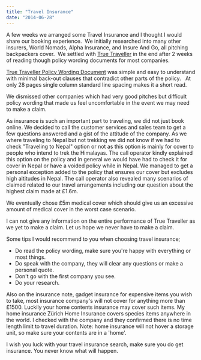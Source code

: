 ```yaml
---
title: "Travel Insurance"
date: "2014-06-28"
---
```


A few weeks we arranged some Travel Insurance and I thought I would share our booking experience.  We initially researched into many other insurers, World Nomads, Alpha Insurance, and Insure And Go, all pitching backpackers cover.  We settled with [True Traveller](http://www.truetraveller.com/ "True Traveller") in the end after 2 weeks of reading though policy wording documents for most companies.

[True Traveller Policy Wording Document](http://gonetraveling.me/wp-content/uploads/2014/06/True-Traveller-Insurance-Policy-2014.pdf) was simple and easy to understand with minimal back-out clauses that contradict other parts of the policy.   At only 28 pages single column standard line spacing makes it a short read.

We dismissed other companies which had very good pitches but difficult policy wording that made us feel uncomfortable in the event we may need to make a claim.

As insurance is such an important part to traveling, we did not just book online. We decided to call the customer services and sales team to get a few questions answered and a gist of the attitude of the company. As we where traveling to Nepal but not trekking we did not know if we had to check "Traveling to Nepal" option or not as this option is mainly for cover to people who intend to trek the Himalayas. The call operator kindly explained this option on the policy and in general we would have had to check it for cover in Nepal or have a voided policy while in Nepal. We managed to get a personal exception added to the policy that ensures our cover but excludes high altitudes in Nepal. The call operator also revealed many scenarios of claimed related to our travel arrangements including our question about the highest claim made at £1.6m.

We eventually chose £5m medical cover which should give us an excessive amount of medical cover in the worst case scenario.

I can not give any information on the entire performance of True Traveller as we yet to make a claim. Let us hope we never have to make a claim.

Some tips I would recommend to you when choosing travel insurance;

- Do read the policy wording, make sure you're happy with everything or most things.
- Do speak with the company, they will clear any questions or make a personal quote.
- Don't go with the first company you see.
- Do your research.

Also on the insurance note, gadget insurance for expensive items you wish to take, most insurance company's will not cover for anything more than £1500. Luckily your home contents insurance may cover such items. My home insurance Zürich Home Insurance covers species items anywhere in the world. I checked with the company and they confirmed there is no time length limit to travel duration. Note: home insurance will not hover a storage unit, so make sure your contents are in a 'home'.

I wish you luck with your travel insurance search, make sure you do get insurance. You never know what will happen.

